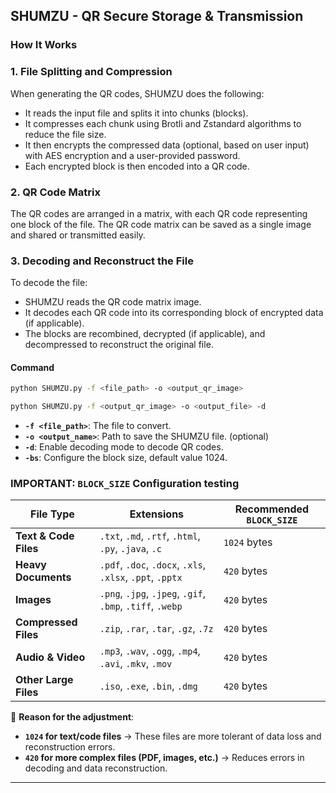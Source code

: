 ## **SHUMZU - QR Secure Storage & Transmission**

### **How It Works**

### **1. File Splitting and Compression**
When generating the QR codes, SHUMZU does the following:
- It reads the input file and splits it into chunks (blocks).
- It compresses each chunk using Brotli and Zstandard algorithms to reduce the file size.
- It then encrypts the compressed data (optional, based on user input) with AES encryption and a user-provided password.
- Each encrypted block is then encoded into a QR code.

### **2. QR Code Matrix**
The QR codes are arranged in a matrix, with each QR code representing one block of the file. The QR code matrix can be saved as a single image and shared or transmitted easily.

### **3. Decoding and Reconstruct the File**
To decode the file:
- SHUMZU reads the QR code matrix image.
- It decodes each QR code into its corresponding block of encrypted data (if applicable).
- The blocks are recombined, decrypted (if applicable), and decompressed to reconstruct the original file.

#### **Command**
```bash
python SHUMZU.py -f <file_path> -o <output_qr_image> 
```
```bash
python SHUMZU.py -f <output_qr_image> -o <output_file> -d
```

- **`-f <file_path>`**: The file to convert.
- **`-o <output_name>`**: Path to save the SHUMZU file. (optional)
- **`-d`**: Enable decoding mode to decode QR codes.
- **`-bs`**: Configure the block size, default value 1024.

 ### **IMPORTANT: `BLOCK_SIZE` Configuration**  testing

| **File Type**            | **Extensions**                                        | **Recommended `BLOCK_SIZE`** |
|-------------------------|-----------------------------------------------------|-----------------------------|
| **Text & Code Files**    | `.txt`, `.md`, `.rtf`, `.html`, `.py`, `.java`, `.c` | `1024` bytes |
| **Heavy Documents**      | `.pdf`, `.doc`, `.docx`, `.xls`, `.xlsx`, `.ppt`, `.pptx` | `420` bytes |
| **Images**              | `.png`, `.jpg`, `.jpeg`, `.gif`, `.bmp`, `.tiff`, `.webp` | `420` bytes |
| **Compressed Files**    | `.zip`, `.rar`, `.tar`, `.gz`, `.7z` | `420` bytes |
| **Audio & Video**       | `.mp3`, `.wav`, `.ogg`, `.mp4`, `.avi`, `.mkv`, `.mov` | `420` bytes |
| **Other Large Files**    | `.iso`, `.exe`, `.bin`, `.dmg` | `420` bytes |

🔹 **Reason for the adjustment**:  
- **`1024` for text/code files** → These files are more tolerant of data loss and reconstruction errors.  
- **`420` for more complex files (PDF, images, etc.)** → Reduces errors in decoding and data reconstruction.

---
